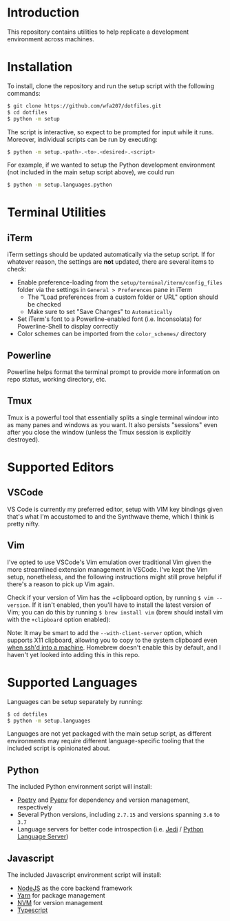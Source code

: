 # Introduction

This repository contains utilities to help replicate a development environment across machines.

# Installation

To install, clone the repository and run the setup script with the following commands:

```bash
$ git clone https://github.com/wfa207/dotfiles.git
$ cd dotfiles
$ python -m setup
```

The script is interactive, so expect to be prompted for input while it runs. Moreover, individual scripts can be run by executing:

```bash
$ python -m setup.<path>.<to>.<desired>.<script>
```

For example, if we wanted to setup the Python development environment (not included in the main setup script above), we could run

```bash
$ python -m setup.languages.python
```

# Terminal Utilities

## iTerm

iTerm settings should be updated automatically via the setup script. If for whatever reason, the settings are **not** updated, there are several items to check:

- Enable preference-loading from the `setup/terminal/iterm/config_files` folder via the settings in `General > Preferences` pane in iTerm
  - The "Load preferences from a custom folder or URL" option should be checked
  - Make sure to set "Save Changes" to `Automatically`
- Set iTerm's font to a Powerline-enabled font (i.e. Inconsolata) for Powerline-Shell to display correctly
- Color schemes can be imported from the `color_schemes/` directory

## Powerline

Powerline helps format the terminal prompt to provide more information on repo status, working directory, etc.

## Tmux

Tmux is a powerful tool that essentially splits a single terminal window into as many panes and windows as you want. It also persists "sessions" even after you close the window (unless the Tmux session is explicitly destroyed).

# Supported Editors

## VSCode

VS Code is currently my preferred editor, setup with VIM key bindings given that's what I'm accustomed to and the Synthwave theme, which I think is pretty nifty.

## Vim

I've opted to use VSCode's Vim emulation over traditional Vim given the more streamlined extension management in VSCode. I've kept the Vim setup, nonetheless, and the following instructions might still prove helpful if there's a reason to pick up Vim again.

Check if your version of Vim has the +clipboard option, by running `$ vim --version`. If it isn't enabled, then you'll have to install the latest version of Vim; you can do this by running `$ brew install vim` (brew should install vim with the `+clipboard` option enabled):

Note: It may be smart to add the `--with-client-server` option, which supports X11 clipboard, allowing you to copy to the system clipboard even [when ssh'd into a machine](http://www.markcampbell.me/2016/04/12/setting-up-yank-to-clipboard-on-a-mac-with-vim.html). Homebrew doesn't enable this by default, and I haven't yet looked into adding this in this repo.

# Supported Languages

Languages can be setup separately by running:

```bash
$ cd dotfiles
$ python -m setup.languages
```

Languages are not yet packaged with the main setup script, as different environments may require different language-specific tooling that the included script is opinionated about.

## Python

The included Python environment script will install:

- [Poetry](https://python-poetry.org/) and [Pyenv](https://github.com/pyenv/pyenv) for dependency and version management, respectively
- Several Python versions, including `2.7.15` and versions spanning `3.6` to `3.7`
- Language servers for better code introspection (i.e. [Jedi](https://jedi.readthedocs.io/en/latest/) / [Python Language Server](https://github.com/palantir/python-language-server))

## Javascript

The included Javascript environment script will install:

- [NodeJS](https://nodejs.org/en/) as the core backend framework
- [Yarn](https://yarnpkg.com/) for package management
- [NVM](https://github.com/nvm-sh/nvm) for version management
- [Typescript](https://www.typescriptlang.org/)

